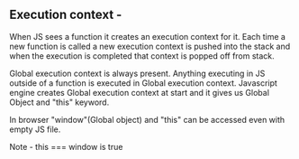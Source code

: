 ## **Execution context -**

When JS sees a function it creates an execution context for it. Each time a new function is called a new execution context is pushed into the stack and when the execution is completed that context is popped off from stack.

Global execution context is always present. Anything executing in JS outside of a function is executed in Global execution context.
Javascript engine creates Global execution context at start and it gives us Global Object and "this" keyword.

In browser "window"(Global object) and "this" can be accessed even with empty JS file.

Note - this === window is true